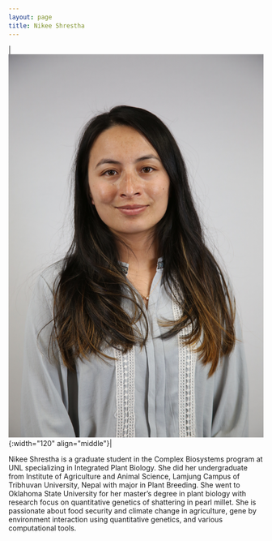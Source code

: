 ```yaml
---
layout: page
title: Nikee Shrestha 
---
```


|![Nikee Headshot](/images/People_Images/NikeeS.jpg){:width="120" align="middle"}|

Nikee Shrestha is a graduate student in the Complex Biosystems program at UNL specializing in Integrated Plant Biology. She did her undergraduate from Institute of Agriculture and Animal Science, Lamjung Campus of Tribhuvan University, Nepal with major in Plant Breeding. She went to Oklahoma State University for her master’s degree in plant biology with research focus on quantitative genetics of shattering in pearl millet. She is passionate about food security and climate change in agriculture, gene by environment interaction using quantitative genetics, and various computational tools.
